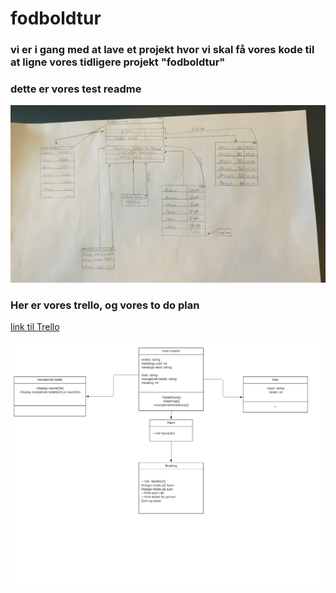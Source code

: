 # fodboldtur 

### vi er i gang med at lave et projekt hvor vi skal få vores kode til at ligne vores tidligere projekt "fodboldtur" 

### dette er vores test readme
![alt text](assets/img/Git.jpg)

### Her er vores trello, og vores to do plan
[link til Trello](https://trello.com/b/13VpV6lW/fodboldtur)

![](assets/img/UML.png)
